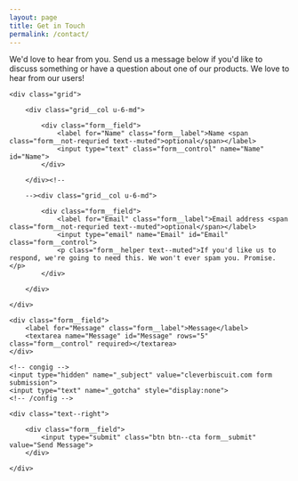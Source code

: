 ```yaml
---
layout: page
title: Get in Touch
permalink: /contact/
---
```


<p>We'd love to hear from you. Send us a message below if you'd like to discuss something or have a question about one of our products. We love to hear from our users!</p>

<form action="//formspree.io/mitchrenton@gmail.com" method="post" id="contact-form" class="form">

	<div class="grid">

		<div class="grid__col u-6-md">

			<div class="form__field">
				<label for="Name" class="form__label">Name <span class="form__not-requried text--muted">optional</span></label>
				<input type="text" class="form__control" name="Name" id="Name">
			</div>

		</div><!--

		--><div class="grid__col u-6-md">

			<div class="form__field">
				<label for="Email" class="form__label">Email address <span class="form__not-requried text--muted">optional</span></label>
				<input type="email" name="Email" id="Email" class="form__control">
				<p class="form__helper text--muted">If you'd like us to respond, we're going to need this. We won't ever spam you. Promise.</p>
			</div>

		</div>

	</div>

	<div class="form__field">
		<label for="Message" class="form__label">Message</label>
		<textarea name="Message" id="Message" rows="5" class="form__control" required></textarea>
	</div>

	<!-- congig -->
	<input type="hidden" name="_subject" value="cleverbiscuit.com form submission">
	<input type="text" name="_gotcha" style="display:none">
	<!-- /config -->

	<div class="text--right">

		<div class="form__field">
			<input type="submit" class="btn btn--cta form__submit" value="Send Message">
		</div>

	</div>

</form>
